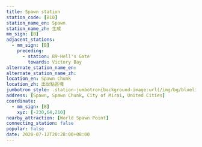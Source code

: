 ```yaml
---
title: Spawn station
station_code: [B10]
station_name_en: Spawn
station_name_zh: 生成
mm_sign: [B]
adjacent_stations:
  - mm_sign: [B]
    preceding:
      - station: B9-Hell's Gate
        towards: Victory Bay
alternate_station_name_en: 
alternate_station_name_zh: 
location_en: Spawn Chunk
location_zh: 出世點區塊
jumbotron_style: .station-jumbotron{background-image:url(/img/bg/blueline.png);background-repeat:no-repeat;background-size:50% 10px;background-position:left 130px}
address: [Spawn, Spawn Chunk, City of Mirai, United Cities]
coordinate:
  - mm_sign: [B]
    xyz: [-230,64,210]
nearby_attraction: [World Spawn Point]
connecting_station: false
popular: false
date: 2020-07-12T20:28:00+08:00
---
```


